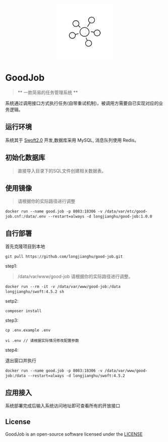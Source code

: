 <p align="center">
    <a href="https://github.com/longjianghu/good-job.git" target="_blank">
        <img src="https://raw.githubusercontent.com/longjianghu/good-job/master/logo.png" alt="GoodJob">
    </a>
</p>

# GoodJob

> ** 一款简易的任务管理系统 **

系统通过调用接口方式执行任务(自带重试机制)，被调用方需要自已实现对应的业务逻辑。

## 运行环境

系统其于 <a href="http://www.swoft.org" target="_blank" title="Swoft官网">Swoft2.0</a> 开发,数据库采用 MySQL, 消息队列使用 Redis。 

## 初始化数据库

> 直接导入目录下的SQL文件创建相关数据表。

## 使用镜像

> 请根据你的实际路径进行调整

```
docker run --name good.job -p 8083:18306 -v /data/var/etc/good-job.cnf:/data/.env --restart=always -d longjianghu/good-job:1.0.0
```

## 自行部署

首先克隆项目到本地

```
git pull https://github.com/longjianghu/good-job.git
```

step1:

> /data/var/www/good-job 请根据你的实际路径进行调整。

```
docker run --rm -it -v /data/var/www/good-job:/data longjianghu/swoft:4.5.2 sh
```

setp2:

```
composer install
```

step3:

```
cp .env.example .env 

vi .env // 请根据实际情况修改配置参数
```

step4:

退出窗口并执行

```
docker run --name good.job -p 8083:18306 -v /data/var/www/good-job:/data --restart=always -d longjianghu/swoft:4.5.2
```

## 应用接入

系统部署完成后输入系统访问地址即可查看所有的开放接口

## License

GoodJob is an open-source software licensed under the [LICENSE](LICENSE)
